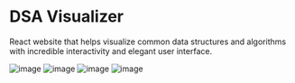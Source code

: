 # DSA Visualizer

React website that helps visualize common data structures and algorithms with incredible interactivity and elegant user interface.

![image](https://github.com/user-attachments/assets/07165ed9-d00f-4777-b27b-72ace3176020)
![image](https://github.com/user-attachments/assets/14b5d1ed-cf1f-4e94-a65f-0268af8f203d)
![image](https://github.com/user-attachments/assets/5e04ae3c-114e-4c0f-bf22-fabdfeee6c92)
![image](https://github.com/user-attachments/assets/50dc5d56-b7eb-4091-b5a2-73ad8e8007d2)
